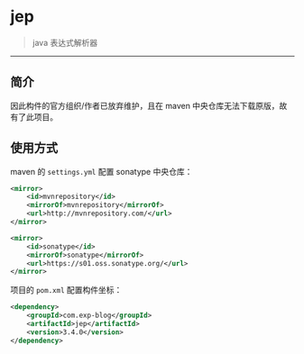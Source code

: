 # jep

> java 表达式解析器

------

## 简介

因此构件的官方组织/作者已放弃维护，且在 maven 中央仓库无法下载原版，故有了此项目。


## 使用方式

maven 的 `settings.yml` 配置 sonatype 中央仓库：

```xml
<mirror>
    <id>mvnrepository</id>
    <mirrorOf>mvnrepository</mirrorOf>
    <url>http://mvnrepository.com/</url>
</mirror>

<mirror>
    <id>sonatype</id>
    <mirrorOf>sonatype</mirrorOf>
    <url>https://s01.oss.sonatype.org/</url>
</mirror>
```

项目的 `pom.xml` 配置构件坐标：

```xml
<dependency>
    <groupId>com.exp-blog</groupId>
    <artifactId>jep</artifactId>
    <version>3.4.0</version>
</dependency>
```
